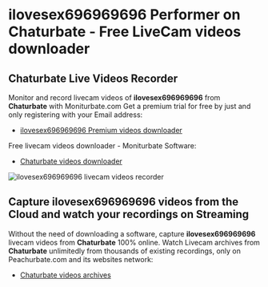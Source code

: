 # ilovesex696969696 Performer on Chaturbate - Free LiveCam videos downloader

## Chaturbate Live Videos Recorder

Monitor and record livecam videos of **ilovesex696969696** from **Chaturbate** with Moniturbate.com
Get a premium trial for free by just and only registering with your Email address:
* [ilovesex696969696 Premium videos downloader](https://moniturbate.com/request-demo-licence-key.html)

Free livecam videos downloader - Moniturbate Software:
* [Chaturbate videos downloader](https://moniturbate.com/moniturbate-download-software.html)

![ilovesex696969696 livecam videos recorder](https://peachurnet.com/templates/moniturbate-software.png)


## Capture ilovesex696969696 videos from the Cloud and watch your recordings on Streaming

Without the need of downloading a software, capture **ilovesex696969696** livecam videos from **Chaturbate** 100% online.
Watch Livecam archives from **Chaturbate** unlimitedly from thousands of existing recordings, only on Peachurbate.com and its websites network:
* [Chaturbate videos archives](https://peachurnet.com/)